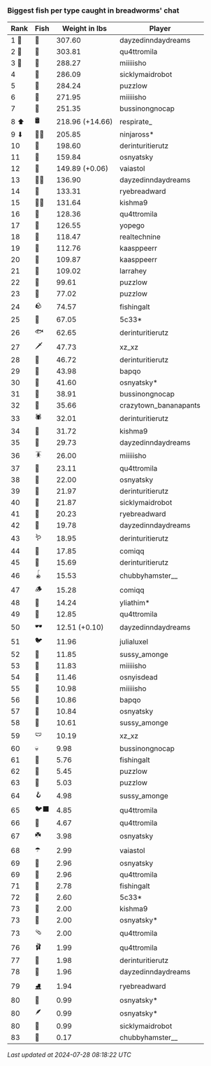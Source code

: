 ### Biggest fish per type caught in breadworms' chat
| Rank | Fish | Weight in lbs | Player |
|------|--------|-----------|---------|
| 1 🥇  | 🦑 | 307.60 | dayzedinndaydreams |
| 2 🥈  | 🐳 | 303.81 | qu4ttromila |
| 3 🥉  | 🦈 | 288.27 | miiiiisho |
| 4  | 🦕 | 286.09 | sicklymaidrobot |
| 5  | 🐉 | 284.24 | puzzlow |
| 6  | 🐍 | 271.95 | miiiiisho |
| 7  | 🐢 | 251.35 | bussinongnocap |
| 8 ⬆ | 🛢️ | 218.96 (+14.66) | respirate_ |
| 9 ⬇ | 🐻‍❄ | 205.85 | ninjaross* |
| 10  | 🐙 | 198.60 | derinturitierutz |
| 11  | 🐋 | 159.84 | osnyatsky |
| 12  | 🐊 | 149.89 (+0.06) | vaiastol |
| 13  | 🧜‍♀️ | 136.90 | dayzedinndaydreams |
| 14  | 🦭 | 133.31 | ryebreadward |
| 15  | 🧞‍♂ | 131.64 | kishma9 |
| 16  | 🦪 | 128.36 | qu4ttromila |
| 17  | 🦞 | 126.55 | yopego |
| 18  | 🧟 | 118.47 | realtechnine |
| 19  | 🐬 | 112.76 | kaasppeerr |
| 20  | 📱 | 109.87 | kaasppeerr |
| 21  | 🦇 | 109.02 | larrahey |
| 22  | 🪸 | 99.61 | puzzlow |
| 23  | 👑 | 77.02 | puzzlow |
| 24  | 🪨 | 74.57 | fishingalt |
| 25  | 🦐 | 67.05 | 5c33* |
| 26  | 🐟 | 62.65 | derinturitierutz |
| 27  | 🗡️ | 47.73 | xz_xz |
| 28  | 🐸 | 46.72 | derinturitierutz |
| 29  | 🦫 | 43.98 | bapqo |
| 30  | 🐧 | 41.60 | osnyatsky* |
| 31  | 🦀 | 38.91 | bussinongnocap |
| 32  | 🐡 | 35.66 | crazytown_bananapants |
| 33  | 🕷️ | 32.01 | derinturitierutz |
| 34  | 🥒 | 31.72 | kishma9 |
| 35  | 🧽 | 29.73 | dayzedinndaydreams |
| 36  | 🪳 | 26.00 | miiiiisho |
| 37  | 🎰 | 23.11 | qu4ttromila |
| 38  | 🦠 | 22.00 | osnyatsky |
| 39  | 🐠 | 21.97 | derinturitierutz |
| 40  | 🪼 | 21.87 | sicklymaidrobot |
| 41  | 🧭 | 20.23 | ryebreadward |
| 42  | 🦦 | 19.78 | dayzedinndaydreams |
| 43  | 🪱 | 18.95 | derinturitierutz |
| 44  | 🍄 | 17.85 | comiqq |
| 45  | 🦆 | 15.69 | derinturitierutz |
| 46  | 🪀 | 15.53 | chubbyhamster__ |
| 47  | 🪵 | 15.28 | comiqq |
| 48  | 🐌 | 14.24 | yliathim* |
| 49  | 🎱 | 12.85 | qu4ttromila |
| 50  | 🕶️ | 12.51 (+0.10) | dayzedinndaydreams |
| 51  | 🐦 | 11.96 | julialuxel |
| 52  | 👒 | 11.85 | sussy_amonge |
| 53  | 🧸 | 11.83 | miiiiisho |
| 54  | 🧃 | 11.46 | osnyisdead |
| 55  | 🧊 | 10.98 | miiiiisho |
| 56  | 🪹 | 10.86 | bapqo |
| 57  | 🪺 | 10.84 | osnyatsky |
| 58  | 🦎 | 10.61 | sussy_amonge |
| 59  | 🩲 | 10.19 | xz_xz |
| 60  | 💀 | 9.98 | bussinongnocap |
| 61  | 🎏 | 5.76 | fishingalt |
| 62  | 🧵 | 5.45 | puzzlow |
| 63  | 🐚 | 5.03 | puzzlow |
| 64  | 🪝 | 4.98 | sussy_amonge |
| 65  | 🐦‍⬛ | 4.85 | qu4ttromila |
| 66  | 🥫 | 4.67 | qu4ttromila |
| 67  | ☘️ | 3.98 | osnyatsky |
| 68  | ☂️ | 2.99 | vaiastol |
| 69  | 🌹 | 2.96 | osnyatsky |
| 69  | 🥪 | 2.96 | qu4ttromila |
| 71  | 🌻 | 2.78 | fishingalt |
| 72  | 🍬 | 2.60 | 5c33* |
| 73  | 👟 | 2.00 | kishma9 |
| 73  | 🧦 | 2.00 | osnyatsky* |
| 73  | 🩴 | 2.00 | qu4ttromila |
| 76  | 🩰 | 1.99 | qu4ttromila |
| 77  | 👢 | 1.98 | derinturitierutz |
| 78  | 🌿 | 1.96 | dayzedinndaydreams |
| 79  | ⛸️ | 1.94 | ryebreadward |
| 80  | 🧣 | 0.99 | osnyatsky* |
| 80  | 🪶 | 0.99 | osnyatsky* |
| 80  | 🧤 | 0.99 | sicklymaidrobot |
| 83  | 🦢 | 0.17 | chubbyhamster__ |

_Last updated at 2024-07-28 08:18:22 UTC_